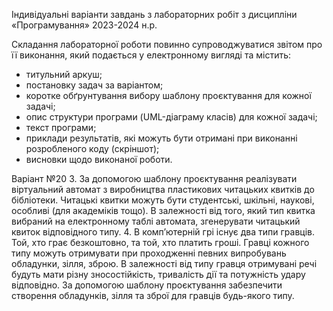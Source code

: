 Індивідуальні варіанти завдань з лабораторних робіт
з дисципліни «Програмування»
2023-2024 н.р.

Складання лабораторної роботи повинно супроводжуватися звітом про її виконання, який подається у електронному вигляді та містить:
- титульний аркуш;
- постановку задач за варіантом;
- коротке обґрунтування вибору шаблону проєктування для кожної задачі;
- опис структури програми (UML-діаграму класів) для кожної задачі;
- текст програми;
- приклади результатів, які можуть бути отримані при виконанні розробленого коду (скріншот);
- висновки щодо виконаної роботи.

Варіант №20
3. За допомогою шаблону проєктування реалізувати віртуальний автомат з виробництва пластикових читацьких квитків до бібліотеки. Читацькі квитки можуть бути студентські, шкільні, наукові, особливі (для академіків тощо). В залежності від того, який тип квитка вибраний на електронному таблі автомата, згенерувати читацький квиток відповідного типу.
4. В комп’ютерній грі існує два типи гравців. Той, хто грає безкоштовно, та той, хто платить гроші. Гравці кожного типу можуть отримувати при проходженні певних випробувань обладунки, зілля, зброю. В залежності від типу гравця отримувані речі будуть мати різну зносостійкість, тривалість дії та потужність удару відповідно. За допомогою шаблону проєктування забезпечити створення обладунків, зілля та зброї для гравців будь-якого типу.